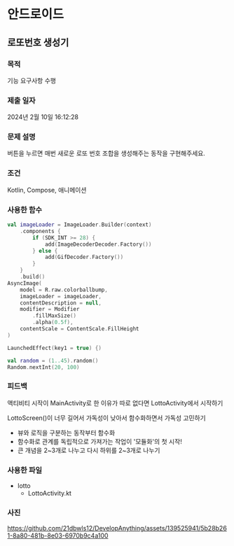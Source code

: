 # 안드로이드 


## 로또번호 생성기

### 목적
기능 요구사항 수행

### 제출 일자

2024년 2월 10일 16:12:28

### 문제 설명

 <p>버튼을 누르면 매번 새로운 로또 번호 조합을 생성해주는 동작을 구현해주세요.</p>

### 조건

 <p>Kotlin, Compose, 애니메이션</p>

### 사용한 함수

```kotlin
val imageLoader = ImageLoader.Builder(context)
    .components {
        if (SDK_INT >= 28) {
            add(ImageDecoderDecoder.Factory())
        } else {
            add(GifDecoder.Factory())
        }
    }
    .build()
AsyncImage(
    model = R.raw.colorballbump,
    imageLoader = imageLoader,
    contentDescription = null,
    modifier = Modifier
        .fillMaxSize()
        .alpha(0.5f),
    contentScale = ContentScale.FillHeight
)

LaunchedEffect(key1 = true) {)

val random = (1..45).random()
Random.nextInt(20, 100)
```

### 피드백

 <p>액티비티 시작이 MainActivity로 한 이유가 따로 없다면 LottoActivity에서 시작하기</p>
 <p>LottoScreen()이 너무 길어서 가독성이 낮아서 함수화하면서 가독성 고민하기</p>

  - 뷰와 로직을 구분하는 동작부터 함수화 
  - 함수화로 관계를 독립적으로 가져가는 작업이 '모듈화'의 첫 시작!
  - 큰 개념을 2~3개로 나누고 다시 하위를 2~3개로 나누기

### 사용한 파일

- lotto
  - LottoActivity.kt

### 사진
https://github.com/21dbwls12/DevelopAnything/assets/139525941/5b28b261-8a80-481b-8e03-6970b9c4a100
